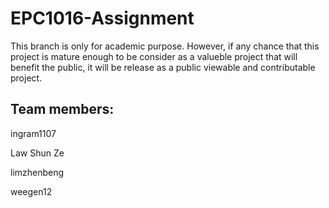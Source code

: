 # EPC1016-Assignment
This branch is only for academic purpose. However, if any chance that this project is mature enough to be consider as a valueble project that will benefit the public, it will be release as a public viewable and contributable project.

Team members:
-------------

ingram1107

Law Shun Ze

limzhenbeng

weegen12
